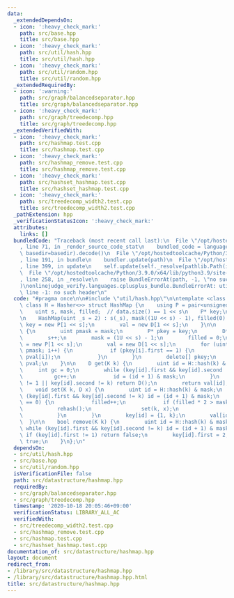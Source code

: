 ```yaml
---
data:
  _extendedDependsOn:
  - icon: ':heavy_check_mark:'
    path: src/base.hpp
    title: src/base.hpp
  - icon: ':heavy_check_mark:'
    path: src/util/hash.hpp
    title: src/util/hash.hpp
  - icon: ':heavy_check_mark:'
    path: src/util/random.hpp
    title: src/util/random.hpp
  _extendedRequiredBy:
  - icon: ':warning:'
    path: src/graph/balancedseparator.hpp
    title: src/graph/balancedseparator.hpp
  - icon: ':heavy_check_mark:'
    path: src/graph/treedecomp.hpp
    title: src/graph/treedecomp.hpp
  _extendedVerifiedWith:
  - icon: ':heavy_check_mark:'
    path: src/hashmap.test.cpp
    title: src/hashmap.test.cpp
  - icon: ':heavy_check_mark:'
    path: src/hashmap_remove.test.cpp
    title: src/hashmap_remove.test.cpp
  - icon: ':heavy_check_mark:'
    path: src/hashset_hashmap.test.cpp
    title: src/hashset_hashmap.test.cpp
  - icon: ':heavy_check_mark:'
    path: src/treedecomp_width2.test.cpp
    title: src/treedecomp_width2.test.cpp
  _pathExtension: hpp
  _verificationStatusIcon: ':heavy_check_mark:'
  attributes:
    links: []
  bundledCode: "Traceback (most recent call last):\n  File \"/opt/hostedtoolcache/Python/3.9.0/x64/lib/python3.9/site-packages/onlinejudge_verify/documentation/build.py\"\
    , line 71, in _render_source_code_stat\n    bundled_code = language.bundle(stat.path,\
    \ basedir=basedir).decode()\n  File \"/opt/hostedtoolcache/Python/3.9.0/x64/lib/python3.9/site-packages/onlinejudge_verify/languages/cplusplus.py\"\
    , line 191, in bundle\n    bundler.update(path)\n  File \"/opt/hostedtoolcache/Python/3.9.0/x64/lib/python3.9/site-packages/onlinejudge_verify/languages/cplusplus_bundle.py\"\
    , line 399, in update\n    self.update(self._resolve(pathlib.Path(included), included_from=path))\n\
    \  File \"/opt/hostedtoolcache/Python/3.9.0/x64/lib/python3.9/site-packages/onlinejudge_verify/languages/cplusplus_bundle.py\"\
    , line 258, in _resolve\n    raise BundleErrorAt(path, -1, \"no such header\"\
    )\nonlinejudge_verify.languages.cplusplus_bundle.BundleErrorAt: util/hash.hpp:\
    \ line -1: no such header\n"
  code: "#pragma once\n\n#include \"util/hash.hpp\"\n\ntemplate <class K, class D,\
    \ class H = Hasher<>> struct HashMap {\n    using P = pair<unsigned char, K>;\n\
    \    uint s, mask, filled;  // data.size() == 1 << s\n    P* key;\n    D* val;\n\
    \n    HashMap(uint _s = 2) : s(_s), mask((1U << s) - 1), filled(0) {\n       \
    \ key = new P[1 << s];\n        val = new D[1 << s];\n    }\n\n    void rehash()\
    \ {\n        uint pmask = mask;\n        P* pkey = key;\n        D* pval = val;\n\
    \        s++;\n        mask = (1U << s) - 1;\n        filled = 0;\n        key\
    \ = new P[1 << s];\n        val = new D[1 << s];\n        for (uint i = 0; i <=\
    \ pmask; i++) {\n            if (pkey[i].first == 1) {\n                set(pkey[i].second,\
    \ pval[i]);\n            }\n        }\n        delete[] pkey;\n        delete[]\
    \ pval;\n    }\n\n    D get(K k) {\n        uint id = H::hash(k) & mask;\n   \
    \     int gc = 0;\n        while (key[id].first && key[id].second != k) {\n  \
    \          gc++;\n            id = (id + 1) & mask;\n        }\n        if (key[id].first\
    \ != 1 || key[id].second != k) return D();\n        return val[id];\n    }\n\n\
    \    void set(K k, D x) {\n        uint id = H::hash(k) & mask;\n        while\
    \ (key[id].first && key[id].second != k) id = (id + 1) & mask;\n        if (key[id].first\
    \ == 0) {\n            filled++;\n            if (filled * 2 > mask) {\n     \
    \           rehash();\n                set(k, x);\n                return;\n \
    \           }\n        }\n        key[id] = {1, k};\n        val[id] = x;\n  \
    \  }\n\n    bool remove(K k) {\n        uint id = H::hash(k) & mask;\n       \
    \ while (key[id].first && key[id].second != k) id = (id + 1) & mask;\n       \
    \ if (key[id].first != 1) return false;\n        key[id].first = 2;\n        return\
    \ true;\n    }\n};\n"
  dependsOn:
  - src/util/hash.hpp
  - src/base.hpp
  - src/util/random.hpp
  isVerificationFile: false
  path: src/datastructure/hashmap.hpp
  requiredBy:
  - src/graph/balancedseparator.hpp
  - src/graph/treedecomp.hpp
  timestamp: '2020-10-18 20:05:46+09:00'
  verificationStatus: LIBRARY_ALL_AC
  verifiedWith:
  - src/treedecomp_width2.test.cpp
  - src/hashmap_remove.test.cpp
  - src/hashmap.test.cpp
  - src/hashset_hashmap.test.cpp
documentation_of: src/datastructure/hashmap.hpp
layout: document
redirect_from:
- /library/src/datastructure/hashmap.hpp
- /library/src/datastructure/hashmap.hpp.html
title: src/datastructure/hashmap.hpp
---
```

